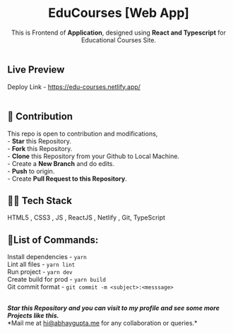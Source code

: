 <div align="center"><h1> EduCourses [Web App] </h1>
This is Frontend of <b>Application</b>, designed using <b>React and Typescript</b> for Educational Courses Site.
</div>
<br>
<h2>Live Preview</h2>
Deploy Link - <a href="https://edu-courses.netlify.app/">https://edu-courses.netlify.app/</a>
<br/>

<br>
<h2>📝 Contribution </h2>
This repo is open to contribution and modifications,<br>
- <b>Star</b> this Repository.<br>
- <b>Fork</b> this Repository.<br>
- <b>Clone</b> this Repository from your Github to Local Machine.<br>
- Create a <b>New Branch</b> and do edits.<br>
- <b>Push</b> to origin.<br>
- Create <b>Pull Request to this Repository</b>.<br>

## 👩‍💻 Tech Stack 
HTML5 , CSS3 , JS , ReactJS , Netlify , Git, TypeScript


## 💠List of Commands:
Install dependencies - ```yarn``` <br/>
Lint all files - ```yarn lint``` <br/>
Run project - ```yarn dev``` <br/>
Create build for prod - ```yarn build``` <br/>
Git commit format - ```git commit -m <subject>:<messsage>```<br/>

<br/>
<b><i>Star this Repository and you can visit to my profile and see some more Projects like this.</i></b><br/>
*Mail me at <a href="mailto:hi+CpBuddy@abhaygupta.me">hi@abhaygupta.me</a> for any collaboration or queries.*
